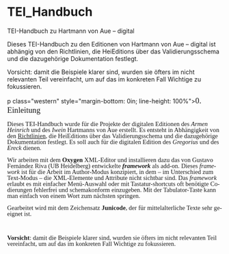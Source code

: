 # TEI_Handbuch
TEI-Handbuch zu Hartmann von Aue – digital

Dieses TEI-Handbuch zu den Editionen von Hartmann von Aue – digital ist abhängig von den <ulink url="https://heieditions.github.io/guidelines/toc.html">Richtlinien</ulink>, die HeiEditions über das Validierungsschema und die dazugehörige Dokumentation festlegt.

Vorsicht: damit die Beispiele klarer sind, wurden sie öfters im nicht relevanten Teil vereinfacht, um auf das im konkreten Fall Wichtige zu fokussieren.

p class="western" style="margin-bottom: 0in; line-height: 100%"><font face="Junicode, serif"><font size="4" style="font-size: 14pt"><span lang="de-DE">0.
Einleitung</span></font></font></p>
<p class="western" style="margin-bottom: 0in; line-height: 100%"><font face="Junicode, serif"><font size="2" style="font-size: 11pt"><span lang="de-DE">Dieses
TEI-Handbuch wurde f&uuml;r die Projekte der digitalen Editionen des
</span></font></font><font face="Junicode, serif"><font size="2" style="font-size: 11pt"><span lang="de-DE"><i>Armen
Heinrich</i></span></font></font><font face="Junicode, serif"><font size="2" style="font-size: 11pt"><span lang="de-DE">
und des </span></font></font><font face="Junicode, serif"><font size="2" style="font-size: 11pt"><span lang="de-DE"><i>Iwein</i></span></font></font><font face="Junicode, serif"><font size="2" style="font-size: 11pt"><span lang="de-DE">
Hartmanns von Aue erstellt. Es entsteht in Abh&auml;ngigkeit von den
</span></font></font><font color="#0563c1"><u><a href="https://heieditions.github.io/guidelines/toc.html"><font face="Junicode, serif"><font size="2" style="font-size: 11pt"><span lang="de-DE">Richtlinien</span></font></font></a></u></font><font face="Junicode, serif"><font size="2" style="font-size: 11pt"><span lang="de-DE">,
die HeiEditions &uuml;ber das Validierungsschema und die dazugeh&ouml;rige
Dokumentation festlegt. Es soll auch f&uuml;r die digitalen Edition
des </span></font></font><font face="Junicode, serif"><font size="2" style="font-size: 11pt"><span lang="de-DE"><i>Gregorius</i></span></font></font><font face="Junicode, serif"><font size="2" style="font-size: 11pt"><span lang="de-DE">
und des </span></font></font><font face="Junicode, serif"><font size="2" style="font-size: 11pt"><span lang="de-DE"><i>Ereck</i></span></font></font><font face="Junicode, serif"><font size="2" style="font-size: 11pt"><span lang="de-DE">
dienen.</span></font></font></p>
<p class="western" style="margin-bottom: 0in; line-height: 100%"><font face="Junicode, serif"><font size="2" style="font-size: 11pt"><span lang="de-DE">	Wir
arbeiten mit dem </span></font></font><font face="Junicode, serif"><font size="2" style="font-size: 11pt"><span lang="de-DE"><b>Oxygen</b></span></font></font><font face="Junicode, serif"><font size="2" style="font-size: 11pt"><span lang="de-DE">
XML-Editor und installieren dazu das von Gustavo Fern&aacute;ndez
Riva (UB Heidelberg) entwickelte </span></font></font><font face="Junicode, serif"><font size="2" style="font-size: 11pt"><span lang="de-DE"><i><b>framework</b></i></span></font></font><font face="Junicode, serif"><font size="2" style="font-size: 11pt"><span lang="de-DE"><i>
</i></span></font></font><font face="Junicode, serif"><font size="2" style="font-size: 11pt"><span lang="de-DE">als
add-on. Dieses </span></font></font><font face="Junicode, serif"><font size="2" style="font-size: 11pt"><span lang="de-DE"><i>framework</i></span></font></font><font face="Junicode, serif"><font size="2" style="font-size: 11pt"><span lang="de-DE">
ist f&uuml;r die Arbeit im Author-Modus konzipiert, in dem &ndash; im
Unterschied zum Text-Modus &ndash; die XML-Elemente und Attribute
nicht sichtbar sind. Das </span></font></font><font face="Junicode, serif"><font size="2" style="font-size: 11pt"><span lang="de-DE"><i>framework</i></span></font></font><font face="Junicode, serif"><font size="2" style="font-size: 11pt"><span lang="de-DE">
erlaubt es mit einfacher Men&uuml;-Auswahl oder mit
Tastatur-shortcuts oft ben&ouml;tigte Codierungen fehlerfrei und
schemakonform einzugeben. Mit der Tabulator-Taste kann man einfach
von einem Wort zum n&auml;chsten springen.</span></font></font></p>
<p class="western" style="margin-bottom: 0in; line-height: 100%"><font face="Junicode, serif"><font size="2" style="font-size: 11pt"><span lang="de-DE">	Gearbeitet
wird mit dem Zeichensatz </span></font></font><font face="Junicode, serif"><font size="2" style="font-size: 11pt"><span lang="de-DE"><b>Junicode</b></span></font></font><font face="Junicode, serif"><font size="2" style="font-size: 11pt"><span lang="de-DE">,
der f&uuml;r mittelalterliche Texte sehr geeignet ist.</span></font></font></p>
<p lang="de-DE" class="western" style="margin-bottom: 0in; line-height: 100%">
<br/>

</p>
<p class="western" style="margin-bottom: 0in; line-height: 100%"><font face="Junicode, serif"><font size="2" style="font-size: 11pt"><span lang="de-DE"><b>	Vorsicht</b></span></font></font><font face="Junicode, serif"><font size="2" style="font-size: 11pt"><span lang="de-DE">:
damit die Beispiele klarer sind, wurden sie &ouml;fters im nicht
relevanten Teil vereinfacht, um auf das im konkreten Fall Wichtige zu
fokussieren.</span></font></font></p>
